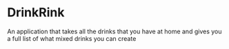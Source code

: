 # DrinkRink
An application that takes all the drinks that you have at home and gives you a full list of what mixed drinks you can create
